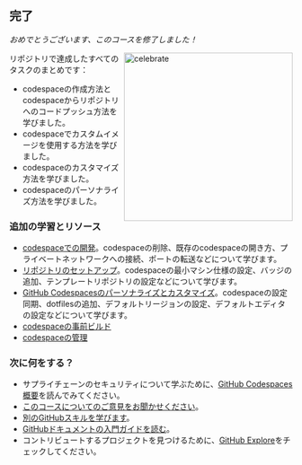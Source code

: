 <!--
  <<< Author notes: Finish >>>
  Review what we learned, ask for feedback, provide next steps.
-->

## 完了

_おめでとうございます、このコースを修了しました！_

<img src="https://octodex.github.com/images/welcometocat.png" alt=celebrate width=300 align=right>

リポジトリで達成したすべてのタスクのまとめです：

- codespaceの作成方法とcodespaceからリポジトリへのコードプッシュ方法を学びました。
- codespaceでカスタムイメージを使用する方法を学びました。
- codespaceのカスタマイズ方法を学びました。
- codespaceのパーソナライズ方法を学びました。

### 追加の学習とリソース

- [codespaceでの開発](https://docs.github.com/ja/codespaces/developing-in-codespaces/developing-in-a-codespace)。codespaceの削除、既存のcodespaceの開き方、プライベートネットワークへの接続、ポートの転送などについて学びます。
- [リポジトリのセットアップ](https://docs.github.com/ja/codespaces/setting-up-your-project-for-codespaces/introduction-to-dev-containers)。codespaceの最小マシン仕様の設定、バッジの追加、テンプレートリポジトリの設定などについて学びます。
- [GitHub Codespacesのパーソナライズとカスタマイズ](https://docs.github.com/ja/codespaces/customizing-your-codespace/personalizing-github-codespaces-for-your-account)。codespaceの設定同期、dotfilesの追加、デフォルトリージョンの設定、デフォルトエディタの設定などについて学びます。
- [codespaceの事前ビルド](https://docs.github.com/ja/codespaces/prebuilding-your-codespaces/about-github-codespaces-prebuilds)
- [codespaceの管理](https://docs.github.com/ja/codespaces/managing-codespaces-for-your-organization/enabling-github-codespaces-for-your-organization)

### 次に何をする？

- サプライチェーンのセキュリティについて学ぶために、[GitHub Codespaces概要](https://docs.github.com/ja/codespaces/overview)を読んでみてください。
- [このコースについてのご意見をお聞かせください](https://github.com/orgs/skills/discussions/categories/code-with-codespaces)。
- [別のGitHubスキルを学びます](https://github.com/skills)。
- [GitHubドキュメントの入門ガイドを読む](https://docs.github.com/en/get-started)。
- コントリビュートするプロジェクトを見つけるために、[GitHub Explore](https://github.com/explore)をチェックしてください。
